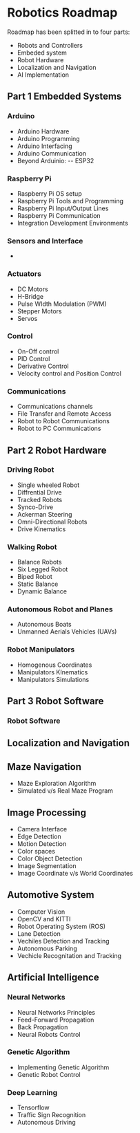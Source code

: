 # Robotics Roadmap

Roadmap has been splitted in to four parts:

- Robots and Controllers
- Embeded system
- Robot Hardware
- Localization and Navigation
- AI Implementation

## Part 1 Embedded Systems

### Arduino

- Arduino Hardware
- Arduino Programming
- Arduino Interfacing
- Arduino Communication
- Beyond Arduinio:
-- ESP32

### Raspberry Pi

- Raspberry Pi OS setup
- Raspberry Pi Tools and Programming
- Raspberry Pi Input/Output Lines
- Raspberry Pi Communication
- Integration Development Environments

### Sensors and Interface

-

### Actuators

- DC Motors
- H-Bridge
- Pulse WIdth Modulation (PWM)
- Stepper Motors
- Servos

### Control

- On-Off control
- PID Control
- Derivative Control
- Velocity control and Position Control

### Communications

- Communications channels
- File Transfer and Remote Access
- Robot to Robot Communications
- Robot to PC Communications

## Part 2 Robot Hardware

### Driving Robot

- Single wheeled Robot
- Diffrential Drive
- Tracked Robots
- Synco-Drive
- Ackerman Steering
- Omni-Directional Robots
- Drive Kinematics

### Walking Robot

- Balance Robots
- Six Legged Robot
- Biped Robot
- Static Balance
- Dynamic Balance

### Autonomous Robot and Planes

- Autonomous Boats
- Unmanned Aerials Vehicles (UAVs)

### Robot Manipulators

- Homogenous Coordinates
- Manipulators KInematics
- Manipulators Simulations

## Part 3 Robot Software

### Robot Software

## Localization and Navigation

## Maze Navigation

- Maze Exploration Algorithm
- Simulated v/s Real Maze Program

## Image Processing

- Camera Interface
- Edge Detection
- Motion Detection
- Color spaces
- Color Object Detection
- Image Segmentation
- Image Coordinate v/s World Coordinates

## Automotive System

- Computer Vision
- OpenCV and KITTI
- Robot Operating System (ROS)
- Lane Detection
- Vechiles Detection and Tracking
- Autonomous Parking
- Vechicle Recognitation and Tracking

## Artificial Intelligence

### Neural Networks

- Neural Networks Principles
- Feed-Forward Propagation
- Back Propagation
- Neural Robots Control

### Genetic Algorithm

- Implementing Genetic Algorithm
- Genetic Robot Control

### Deep Learning

- Tensorflow
- Traffic Sign Recognition
- Autonomous Driving
